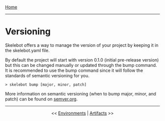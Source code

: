 [Home](index.md)

---

# Versioning

Skelebot offers a way to manage the version of your project by keeping it in the skelebot.yaml file.

By default the project will start with version 0.1.0 (initial pre-release version) but this can be changed manually or updated through the
bump command. It is recommended to use the bump command since it will follow the standards of semantic versioning for you.

```
> skelebot bump [major, minor, patch]
```

More information on semantic versioning (when to bump major, minor, and patch) can be found on [semver.org](https://semver.org/).

---

<center><< <a href="environments.html">Environments</a>  |  <a href="artifacts.html">Artifacts</a> >></center>
